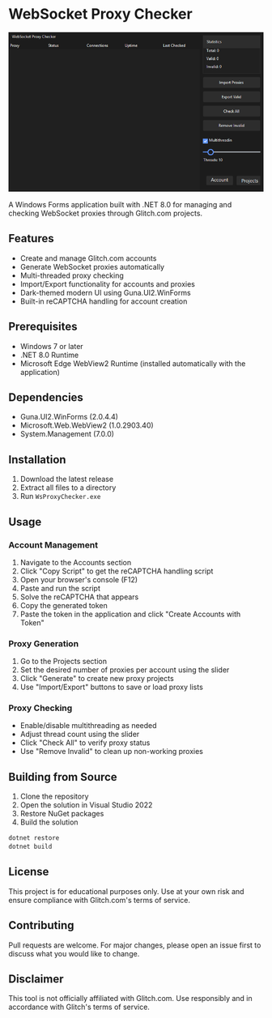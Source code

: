 # WebSocket Proxy Checker
![alt text](image.png)

A Windows Forms application built with .NET 8.0 for managing and checking WebSocket proxies through Glitch.com projects.

## Features

- Create and manage Glitch.com accounts
- Generate WebSocket proxies automatically
- Multi-threaded proxy checking
- Import/Export functionality for accounts and proxies
- Dark-themed modern UI using Guna.UI2.WinForms
- Built-in reCAPTCHA handling for account creation

## Prerequisites

- Windows 7 or later
- .NET 8.0 Runtime
- Microsoft Edge WebView2 Runtime (installed automatically with the application)

## Dependencies

- Guna.UI2.WinForms (2.0.4.4)
- Microsoft.Web.WebView2 (1.0.2903.40)
- System.Management (7.0.0)

## Installation

1. Download the latest release
2. Extract all files to a directory
3. Run `WsProxyChecker.exe`

## Usage

### Account Management
1. Navigate to the Accounts section
2. Click "Copy Script" to get the reCAPTCHA handling script
3. Open your browser's console (F12)
4. Paste and run the script
5. Solve the reCAPTCHA that appears
6. Copy the generated token
7. Paste the token in the application and click "Create Accounts with Token"

### Proxy Generation
1. Go to the Projects section
2. Set the desired number of proxies per account using the slider
3. Click "Generate" to create new proxy projects
4. Use "Import/Export" buttons to save or load proxy lists

### Proxy Checking
- Enable/disable multithreading as needed
- Adjust thread count using the slider
- Click "Check All" to verify proxy status
- Use "Remove Invalid" to clean up non-working proxies

## Building from Source

1. Clone the repository
2. Open the solution in Visual Studio 2022
3. Restore NuGet packages
4. Build the solution

```csharp
dotnet restore
dotnet build
```

## License

This project is for educational purposes only. Use at your own risk and ensure compliance with Glitch.com's terms of service.

## Contributing

Pull requests are welcome. For major changes, please open an issue first to discuss what you would like to change.

## Disclaimer

This tool is not officially affiliated with Glitch.com. Use responsibly and in accordance with Glitch's terms of service.